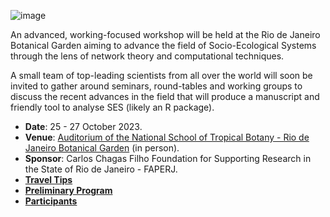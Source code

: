 ![image](https://cloud.jbrj.gov.br/apps/files_sharing/publicpreview/7xxMxJSAPx9LE4X?x=1320&y=369&a=true&file=multiNet2.png&scalingup=0)

An advanced, working-focused workshop will be held at the Rio de Janeiro Botanical Garden aiming to advance the field of Socio-Ecological Systems through the lens of network theory and computational techniques.

A small team of top-leading scientists from all over the world will soon be invited to gather around seminars, round-tables and working groups to discuss the recent advances in the field that will produce a manuscript and friendly tool to analyse SES (likely an R package).

* __Date__: 25 - 27 October 2023.
* __Venue__: [Auditorium of the National School of Tropical Botany - Rio de Janeiro Botanical Garden](https://goo.gl/maps/1fKVPoujeVyQxCr77) (in person).
* __Sponsor__: Carlos Chagas Filho Foundation for Supporting Research in the State of Rio de Janeiro - FAPERJ.
* [__Travel Tips__](https://github.com/carineemer/workshop-multilayers/blob/main/travelTips.md)
* [__Preliminary Program__](https://github.com/carineemer/workshop-multilayers/blob/main/program.md)
* [__Participants__](https://github.com/carineemer/workshop-multilayers/blob/main/participants.md)
